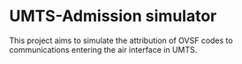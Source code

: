 # UMTS-Admission simulator

This project aims to simulate the attribution of OVSF codes to communications entering the air interface in UMTS.
